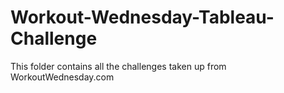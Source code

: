 # Workout-Wednesday-Tableau-Challenge
This folder contains all the challenges taken up from WorkoutWednesday.com
